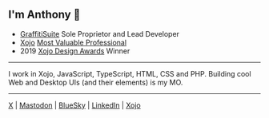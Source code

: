 ## I'm Anthony 👋
- [GraffitiSuite](https://graffitisuite.com) Sole Proprietor and Lead Developer  
- [Xojo](https://xojo.com/) [Most Valuable Professional](https://www.xojo.com/mvp/)  
- 2019 [Xojo Design Awards](https://www.xojo.com/designawards/pastwinners/2019/) Winner  
---  
I work in Xojo, JavaScript, TypeScript, HTML, CSS and PHP. Building cool Web and Desktop UIs (and their elements) is my MO.

---  
[X](https://twitter.com/graffitisuite/) | [Mastodon](https://mastodon.social/@graffitisuite) | [BlueSky](https://bsky.app/profile/graffitisuite.com) | [LinkedIn](https://www.linkedin.com/in/agcyphers/) | [Xojo](https://forum.xojo.com/u/anthony_g_cyphers/summary)

